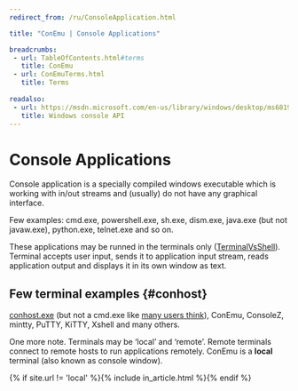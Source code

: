 ```yaml
---
redirect_from: /ru/ConsoleApplication.html

title: "ConEmu | Console Applications"

breadcrumbs:
 - url: TableOfContents.html#terms
   title: ConEmu
 - url: ConEmuTerms.html
   title: Terms
   
readalso:
 - url: https://msdn.microsoft.com/en-us/library/windows/desktop/ms681913.aspx
   title: Windows console API
---
```


# Console Applications

Console application is a specially compiled windows executable which
is working with in/out streams and (usually) do not have any
graphical interface.

Few examples: cmd.exe, powershell.exe, sh.exe, dism.exe, java.exe
(but not javaw.exe), python.exe, telnet.exe and so on.

These applications may be runned in the terminals only ([TerminalVsShell](TerminalVsShell.html)).
Terminal accepts user input, sends it to application input stream,
reads application output and displays it in its own window as text.

## Few terminal examples {#conhost}
[conhost.exe](http://www.howtogeek.com/howto/4996/what-is-conhost.exe-and-why-is-it-running/)
(but not a cmd.exe like [many users think](Delusions.html)),
ConEmu, ConsoleZ, mintty, PuTTY, KiTTY, Xshell and many others.

One more note. Terminals may be ‘local’ and ‘remote’.
Remote terminals connect to remote hosts to run applications remotely.
ConEmu is a **local** terminal (also known as console window).

{% if site.url != 'local' %}{% include in_article.html %}{% endif %}
